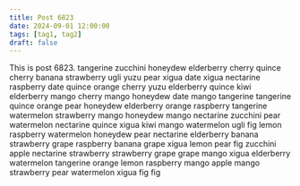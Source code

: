 ```yaml
---
title: Post 6823
date: 2024-09-01 12:00:00
tags: [tag1, tag2]
draft: false
---
```

This is post 6823.
tangerine
zucchini
honeydew
elderberry
cherry
quince
cherry
banana
strawberry
ugli
yuzu
pear
xigua
date
xigua
nectarine
raspberry
date
quince
orange
cherry
yuzu
elderberry
quince
kiwi
elderberry
mango
cherry
mango
honeydew
date
mango
tangerine
tangerine
quince
orange
pear
honeydew
elderberry
orange
raspberry
tangerine
watermelon
strawberry
mango
honeydew
mango
nectarine
zucchini
pear
watermelon
nectarine
quince
xigua
kiwi
mango
watermelon
ugli
fig
lemon
raspberry
watermelon
honeydew
pear
nectarine
elderberry
banana
strawberry
grape
raspberry
banana
grape
xigua
lemon
pear
fig
zucchini
apple
nectarine
strawberry
strawberry
grape
grape
mango
xigua
elderberry
watermelon
tangerine
orange
lemon
raspberry
mango
apple
mango
strawberry
pear
watermelon
xigua
fig
fig
